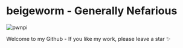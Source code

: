 # **beigeworm** - Generally Nefarious

![pwnpi](https://github.com/beigeworm/PwnPi-A.L.O.A-OLED-build/assets/93350544/a63c79e8-6ab7-4907-bed0-55f05df03062)

Welcome to my Github - If you like my work, please leave a star ✨
<!--
**beigeworm/beigeworm** is a ✨ _special_ ✨ repository because its `README.md` (this file) appears on your GitHub profile.

Here are some ideas to get you started:

- 🔭 I’m currently working on ...
- 🌱 I’m currently learning ...
- 👯 I’m looking to collaborate on ...
- 🤔 I’m looking for help with ...
- 💬 Ask me about ...
- 📫 How to reach me: ...
- 😄 Pronouns: ...
- ⚡ Fun fact: ...
-->

